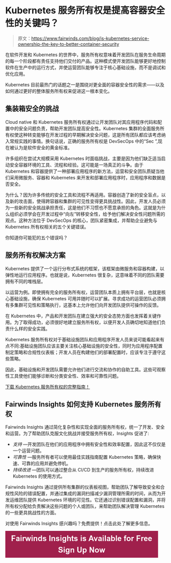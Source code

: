 # Kubernetes 服务所有权是提高容器安全性的关键吗？

> 原文：<https://www.fairwinds.com/blog/is-kubernetes-service-ownership-the-key-to-better-container-security>

 在软件开发和 Kubernetes 的世界中，服务所有权意味着开发团队在服务生命周期的每一个阶段都有责任支持他们交付的产品。这种模式使开发团队能够更好地控制软件在生产中的运行方式，并使运营团队能够专注于核心基础设施，而不是调试和优化应用。

Kubernetes 目前最热门的话题之一是围绕对更全面的容器安全性的需求——以及如何通过更好的整体服务所有权来促进这一根本变化。

## 集装箱安全的挑战

Cloud native 和 Kubernetes 服务所有权通过让开发团队对其应用程序代码和配置中的安全问题负责，帮助开发团队提高安全性。Kubernetes 集群的全面服务所有权使这种转变能够在开发过程的早期解决安全问题，这是所有团队都应该考虑纳入常规实践的事情。换句话说，正确的服务所有权是 DevSecOps 中的“Sec ”,现在被认为是软件安全的黄金标准。

许多组织在尝试大规模采用 Kubernetes 时面临挑战，主要是因为他们缺乏适当启动安全容器环境的工具、流程和经验。这可能是一场真正的斗争。由于 Kubernetes 和容器提供了一种部署应用程序的新方法，运营和安全团队质疑当他们采用微服务、容器和 Kubernetes 来开发和部署应用程序时，应用程序和数据是否安全。

为什么？因为许多传统的安全工具和流程不再适用。容器创造了新的安全盲点，以及新的攻击面，使得跨容器和集群的可见性变得更具挑战性。因此，开发人员必须为一些新的安全挑战承担责任，这是他们不习惯也不愿意承担的角色。这就是为什么组织必须学会在开发过程中“向左”转移安全性，给予他们解决安全性问题所需的观点。这种方法位于 DevSecOps 的核心，团队紧密集成，并帮助企业避免与 Kubernetes 所有权相关的五个关键错误。

你知道你可能犯的五个错误吗？

## 服务所有权解决方案

Kubernetes 提供了一个运行分布式系统的框架，该框架由微服务和容器构建，以弹性地运行应用程序。也就是说，Kubernetes 很复杂，这意味着不同的团队需要拥有不同的堆栈层。

以运营为例。即使拥有完全的服务所有权，运营团队本质上拥有平台层，也就是核心基础设施，确保 Kubernetes 可用并随时可以扩展。寻求成功的运营团队必须拥有多集群可见性和策略执行，这基本上允许他们向开发团队提供可操作的反馈。

在 Kubernetes 中，产品和开发团队在建立强大的安全态势方面也发挥着关键作用。为了取得成功，必须很好地建立服务所有权，以便开发人员确切地知道他们负责什么样的安全实践。

Kubernetes 服务所有权对于基础设施团队和应用程序开发人员来说可能看起来有点不同:基础设施团队应该主要关注核心基础设施的安全性，同时为应用程序配置制定策略和合规性仪表板；开发人员在构建他们的部署配置时，应该专注于遵守这些策略。

因此，基础设施和开发团队需要允许他们进行交流和协作的自助工具。这些可观察性工具使他们能够诊断和分类安全性、效率和可靠性问题。

[下载 Kubernetes 服务所有权的完整指南！](/kubernetes-service-ownership-whitepaper)

## Fairwinds Insights 如何支持 Kubernetes 服务所有权

Fairwinds Insights 通过简化复杂性和实现全面的服务所有权，统一了开发、安全和运营。为了帮助团队克服文化挑战并接受服务所有权，Insights 促进了:

*   *支持* —开发团队在他们的应用程序中拥有安全性和效率配置，因此这不仅仅是一个运营问题。
*   *可靠性* —服务所有者可以使用最佳实践指南配置 Kubernetes 策略，确保快速、可靠的应用并避免停机。
*   *持续改进* —团队可以通过整合从 CI/CD 到生产的服务所有权，持续改进 Kubernetes 的使用方式。

Fairwinds Insights 通过提供所有集群的仪表板视图，帮助团队了解导致安全和合规性风险的错误配置，并通过集成的漏洞扫描减少漏洞管理所需的时间，从而为开发运维团队提供 Kubernetes 环境的可见性。它还通过识别错误配置和漏洞，并将所有权分配给负责解决这些问题的个人或团队，来帮助团队解决管理 Kubernetes 的一些更具挑战性的方面。

对使用 Fairwinds Insights 感兴趣吗？免费提供！点击此处了解更多信息。

[![Fairwinds Insights is Available for Free Sign Up Now](img/90e93a941f22f2087c3a229a91ea6c10.png)](https://cta-redirect.hubspot.com/cta/redirect/2184645/d329e036-9905-4715-85b8-31a98b50623c)